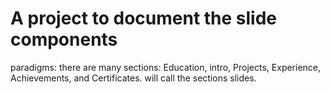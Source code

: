 # A project to document the slide components

paradigms:
there are many sections: Education, intro, Projects, Experience, Achievements, and Certificates.
will call the sections slides.

